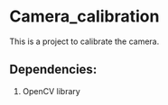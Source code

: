 # Camera_calibration
This is a project to calibrate the camera.

## Dependencies:
1. OpenCV library
